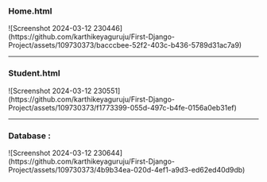 <h3>Home.html</h3>
![Screenshot 2024-03-12 230446](https://github.com/karthikeyaguruju/First-Django-Project/assets/109730373/bacccbee-52f2-403c-b436-5789d31ac7a9)

<hr>
<h3>Student.html</h3>
![Screenshot 2024-03-12 230551](https://github.com/karthikeyaguruju/First-Django-Project/assets/109730373/f1773399-055d-497c-b4fe-0156a0eb31ef)

<hr>
<h3>Database : </h3>
![Screenshot 2024-03-12 230644](https://github.com/karthikeyaguruju/First-Django-Project/assets/109730373/4b9b34ea-020d-4ef1-a9d3-ed62ed40d9db)
